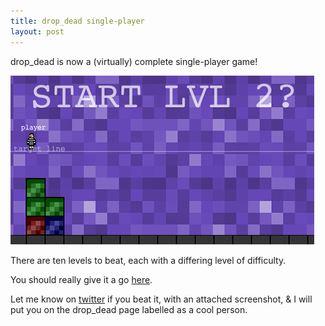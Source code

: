 ```yaml
---
title: drop_dead single-player
layout: post
---
```

drop_dead is now a (virtually) complete single-player game!

![drop_dead](/assets/img/drop_dead_single_player.png "drop_dead single-player")

There are ten levels to beat, each with a differing level of difficulty.

You should really give it a go [here](http://austinbirch.co.uk/drop_dead/).

Let me know on [twitter](http://twitter.com/austinbirch) if you beat it, with an attached
screenshot, &amp; I will put you on the drop_dead page labelled as a cool person.
